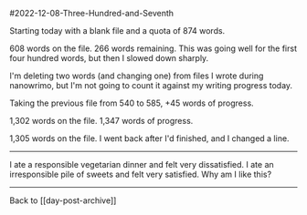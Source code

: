 #2022-12-08-Three-Hundred-and-Seventh

Starting today with a blank file and a quota of 874 words.

608 words on the file.  266 words remaining.  This was going well for the first four hundred words, but then I slowed down sharply.

I'm deleting two words (and changing one) from files I wrote during nanowrimo, but I'm not going to count it against my writing progress today.

Taking the previous file from 540 to 585, +45 words of progress.

1,302 words on the file.  1,347 words of progress.

1,305 words on the file.  I went back after I'd finished, and I changed a line.

---
I ate a responsible vegetarian dinner and felt very dissatisfied.  I ate an irresponsible pile of sweets and felt very satisfied.  Why am I like this?

---
Back to [[day-post-archive]]